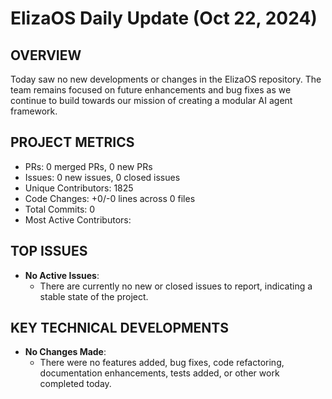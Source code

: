 # ElizaOS Daily Update (Oct 22, 2024)

## OVERVIEW 
Today saw no new developments or changes in the ElizaOS repository. The team remains focused on future enhancements and bug fixes as we continue to build towards our mission of creating a modular AI agent framework.

## PROJECT METRICS
- PRs: 0 merged PRs, 0 new PRs
- Issues: 0 new issues, 0 closed issues
- Unique Contributors: 1825
- Code Changes: +0/-0 lines across 0 files
- Total Commits: 0
- Most Active Contributors: 

## TOP ISSUES
- **No Active Issues**: 
  - There are currently no new or closed issues to report, indicating a stable state of the project.

## KEY TECHNICAL DEVELOPMENTS
- **No Changes Made**: 
  - There were no features added, bug fixes, code refactoring, documentation enhancements, tests added, or other work completed today.